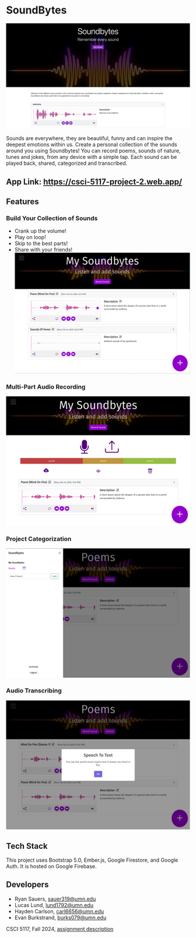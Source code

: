 # SoundBytes

![](https://github.com/r-sauers/soundbytes/blob/main/mockups/home.png)

Sounds are everywhere, they are beautiful, funny and can inspire the deepest emotions within us. Create a personal collection of the sounds around you using Soundbytes! You can record poems, sounds of nature, tunes and jokes, from any device with a simple tap. Each sound can be played back, shared, categorized and transcribed.

## App Link: https://csci-5117-project-2.web.app/

## Features

### Build Your Collection of Sounds
* Crank up the volume!
* Play on loop!
* Skip to the best parts!
* Share with your friends!
![](https://github.com/r-sauers/soundbytes/blob/main/mockups/my_soundbytes_2.png)

### Multi-Part Audio Recording
![](https://github.com/r-sauers/soundbytes/blob/main/mockups/recording.png)

### Project Categorization
![](https://github.com/r-sauers/soundbytes/blob/main/mockups/projects.png)

### Audio Transcribing
![](https://github.com/r-sauers/soundbytes/blob/main/mockups/transcribe.png)

## Tech Stack
This project uses Bootstrap 5.0, Ember.js, Google Firestore, and Google Auth. It is hosted on Google Firebase.

## Developers

* Ryan Sauers, sauer319@umn.edu
* Lucas Lund, lund1792@umn.edu
* Hayden Carlson, carl6656@umn.edu
* Evan Burkstrand, burks079@umn.edu

CSCI 5117, Fall 2024, [assignment description](https://canvas.umn.edu/courses/460699/pages/project-2)
